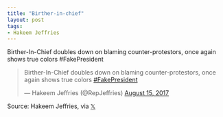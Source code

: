 ```yaml
---
title: "Birther-in-chief"
layout: post
tags:
- Hakeem Jeffries
---
```


Birther-In-Chief doubles down on blaming counter-protestors, once again shows true colors #FakePresident

<blockquote class="twitter-tweet"><p lang="en" dir="ltr">Birther-In-Chief doubles down on blaming counter-protestors, once again shows true colors <a href="https://twitter.com/hashtag/FakePresident?src=hash&amp;ref_src=twsrc%5Etfw">#FakePresident</a></p>&mdash; Hakeem Jeffries (@RepJeffries) <a href="https://twitter.com/RepJeffries/status/897588404023590912?ref_src=twsrc%5Etfw">August 15, 2017</a></blockquote> <script async src="https://platform.twitter.com/widgets.js" charset="utf-8"></script>

Source: Hakeem Jeffries, via [𝕏](https://x.com)
